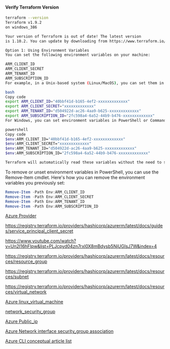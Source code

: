 #### Verify Terraform Version

```sh
terraform --version
Terraform v1.9.2
on windows_386

Your version of Terraform is out of date! The latest version
is 1.10.2. You can update by downloading from https://www.terraform.io/downloads.html
```

```sh
Option 1: Using Environment Variables
You can set the following environment variables on your machine:

ARM_CLIENT_ID
ARM_CLIENT_SECRET
ARM_TENANT_ID
ARM_SUBSCRIPTION_ID
For example, in a Unix-based system (Linux/MacOS), you can set them in the shell like this:

bash
Copy code
export ARM_CLIENT_ID="40bbf41d-b165-4ef2-xxxxxxxxxxxxx"
export ARM_CLIENT_SECRET="xxxxxxxxxxxxx"
export ARM_TENANT_ID="d504922d-ac26-4aa9-b625-xxxxxxxxxxxxx"
export ARM_SUBSCRIPTION_ID="2fc598a4-6a52-44b9-b476-xxxxxxxxxxxxx"
For Windows, you can set environment variables in PowerShell or Command Prompt:

powershell
Copy code
$env:ARM_CLIENT_ID="40bbf41d-b165-4ef2-xxxxxxxxxxxxx"
$env:ARM_CLIENT_SECRET="xxxxxxxxxxxxx"
$env:ARM_TENANT_ID="d504922d-ac26-4aa9-b625-xxxxxxxxxxxxx"
$env:ARM_SUBSCRIPTION_ID="2fc598a4-6a52-44b9-b476-xxxxxxxxxxxxx"

Terraform will automatically read these variables without the need to specify them in the provider block.
```

To remove or unset environment variables in PowerShell, you can use the Remove-Item cmdlet. Here's how you can remove the environment variables you previously set:

```powershell
Remove-Item -Path Env:ARM_CLIENT_ID
Remove-Item -Path Env:ARM_CLIENT_SECRET
Remove-Item -Path Env:ARM_TENANT_ID
Remove-Item -Path Env:ARM_SUBSCRIPTION_ID
```


[Azure Provider](https://registry.terraform.io/providers/hashicorp/azurerm/latest/docs)

https://registry.terraform.io/providers/hashicorp/azurerm/latest/docs/guides/service_principal_client_secret

https://www.youtube.com/watch?v=Un2l16hFIpw&list=PLJcpyd04zn7rxl0X8mBdysb5NjUGIsJ7W&index=4

https://registry.terraform.io/providers/hashicorp/azurerm/latest/docs/resources/resource_group

https://registry.terraform.io/providers/hashicorp/azurerm/latest/docs/resources/subnet

https://registry.terraform.io/providers/hashicorp/azurerm/latest/docs/resources/virtual_network

[Azure linux_virtual_machine](https://registry.terraform.io/providers/hashicorp/azurerm/latest/docs/resources/linux_virtual_machine)

[network_security_group](https://registry.terraform.io/providers/hashicorp/azurerm/latest/docs/resources/network_security_group)

[Azure Public_ip](https://registry.terraform.io/providers/hashicorp/azurerm/latest/docs/resources/public_ip)

[Azure Network interface security_group association](https://registry.terraform.io/providers/hashicorp/azurerm/latest/docs/resources/network_interface_security_group_association)

[Azure CLI conceptual article list](https://learn.microsoft.com/en-us/cli/azure/reference-docs-index)
